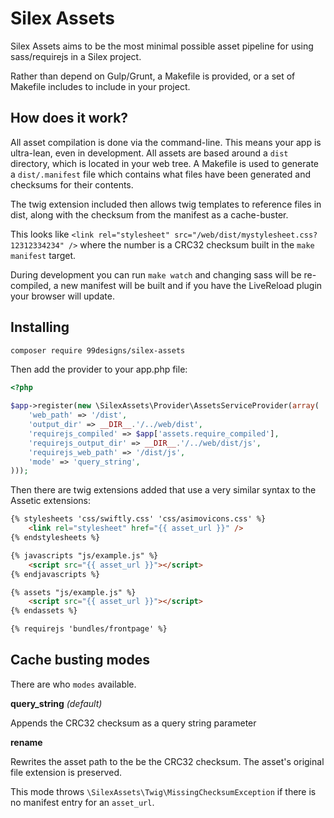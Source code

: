 Silex Assets
============

Silex Assets aims to be the most minimal possible asset pipeline for using sass/requirejs in a Silex project. 

Rather than depend on Gulp/Grunt, a Makefile is provided, or a set of Makefile includes to include in your 
project.

How does it work?
-----------------

All asset compilation is done via the command-line. This means your app is ultra-lean, even in development. All assets are based around a `dist` directory, which is located in your web tree. A Makefile is used to generate a
`dist/.manifest` file which contains what files have been generated and checksums for their contents. 

The twig extension included then allows twig templates to reference files in dist, along with the checksum from
the manifest as a cache-buster.

This looks like `<link rel="stylesheet" src="/web/dist/mystylesheet.css?12312334234" />` where the number is a 
CRC32 checksum built in the `make manifest` target. 

During development you can run `make watch` and changing sass will be re-compiled, a new manifest will be built 
and if you have the LiveReload plugin your browser will update. 

Installing
----------

```bash
composer require 99designs/silex-assets
```
Then add the provider to your app.php file:

```php
<?php

$app->register(new \SilexAssets\Provider\AssetsServiceProvider(array(
    'web_path' => '/dist',
    'output_dir' => __DIR__.'/../web/dist',
    'requirejs_compiled' => $app['assets.require_compiled'],
    'requirejs_output_dir' => __DIR__.'/../web/dist/js',
    'requirejs_web_path' => '/dist/js',
    'mode' => 'query_string',
)));
```

Then there are twig extensions added that use a very similar syntax to the Assetic extensions:

```html
{% stylesheets 'css/swiftly.css' 'css/asimovicons.css' %}
    <link rel="stylesheet" href="{{ asset_url }}" />
{% endstylesheets %}
```

```html
{% javascripts "js/example.js" %}
    <script src="{{ asset_url }}"></script>
{% endjavascripts %}
```

```html
{% assets "js/example.js" %}
    <script src="{{ asset_url }}"></script>
{% endassets %}
```


```html
{% requirejs 'bundles/frontpage' %}
```

Cache busting modes
-------------------

There are who `modes` available.

**query_string** _(default)_

Appends the CRC32 checksum as a query string parameter

**rename**

Rewrites the asset path to the be the CRC32 checksum. The asset's original file extension is preserved.

This mode throws `\SilexAssets\Twig\MissingChecksumException` if there is no manifest entry for an `asset_url`.






